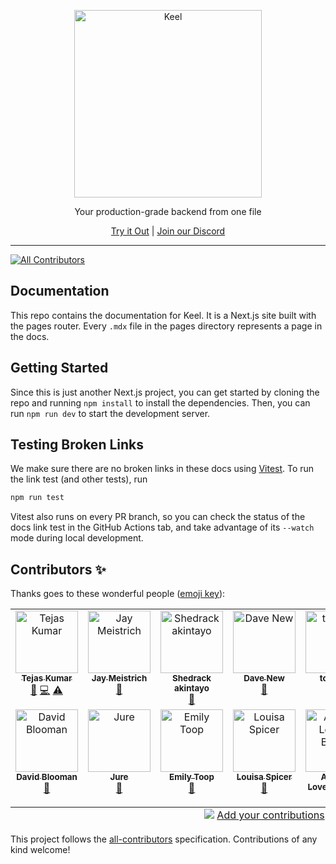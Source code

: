 <p align="center">
  <a href="https://keel.so/">
    <img alt="Keel" src="static/keel.svg" width="300" />
  </a>
</p>

  <p align="center">Your production-grade backend from one file<p>

<p align="center">
   <a href="https://keel.so">Try it Out</a> | <a href="https://keel.so/discord">Join our Discord</a>
</p>

---

<!-- ALL-CONTRIBUTORS-BADGE:START - Do not remove or modify this section -->
[![All Contributors](https://img.shields.io/badge/all_contributors-13-orange.svg?style=flat-square)](#contributors-)
<!-- ALL-CONTRIBUTORS-BADGE:END -->

## Documentation

This repo contains the documentation for Keel. It is a Next.js site built with the pages router. Every `.mdx` file in the pages directory represents a page in the docs.

## Getting Started

Since this is just another Next.js project, you can get started by cloning the repo and running `npm install` to install the dependencies. Then, you can run `npm run dev` to start the development server.

## Testing Broken Links

We make sure there are no broken links in these docs using [Vitest](https://vitest.dev). To run the link test (and other tests), run

```bash
npm run test
```

Vitest also runs on every PR branch, so you can check the status of the docs link test in the GitHub Actions tab, and take advantage of its `--watch` mode during local development.

## Contributors ✨

Thanks goes to these wonderful people ([emoji key](https://allcontributors.org/docs/en/emoji-key)):

<!-- ALL-CONTRIBUTORS-LIST:START - Do not remove or modify this section -->
<!-- prettier-ignore-start -->
<!-- markdownlint-disable -->
<table>
  <tbody>
    <tr>
      <td align="center" valign="top" width="14.28%"><a href="https://youtube.com/c/tejaskumar"><img src="https://avatars.githubusercontent.com/u/9947422?v=4?s=100" width="100px;" alt="Tejas Kumar"/><br /><sub><b>Tejas Kumar</b></sub></a><br /><a href="https://github.com/teamkeel/docs/commits?author=TejasQ" title="Documentation">📖</a> <a href="https://github.com/teamkeel/docs/commits?author=TejasQ" title="Code">💻</a> <a href="https://github.com/teamkeel/docs/commits?author=TejasQ" title="Tests">⚠️</a></td>
      <td align="center" valign="top" width="14.28%"><a href="http://mei.st/"><img src="https://avatars.githubusercontent.com/u/1284492?v=4?s=100" width="100px;" alt="Jay Meistrich"/><br /><sub><b>Jay Meistrich</b></sub></a><br /><a href="https://github.com/teamkeel/docs/commits?author=jmeistrich" title="Documentation">📖</a></td>
      <td align="center" valign="top" width="14.28%"><a href="https://sheddy.xyz/"><img src="https://avatars.githubusercontent.com/u/26572907?v=4?s=100" width="100px;" alt="Shedrack akintayo"/><br /><sub><b>Shedrack akintayo</b></sub></a><br /><a href="https://github.com/teamkeel/docs/commits?author=hacktivist123" title="Documentation">📖</a></td>
      <td align="center" valign="top" width="14.28%"><a href="https://www.linkedin.com/in/dave-new-a7bb2117"><img src="https://avatars.githubusercontent.com/u/6212830?v=4?s=100" width="100px;" alt="Dave New"/><br /><sub><b>Dave New</b></sub></a><br /><a href="https://github.com/teamkeel/docs/commits?author=davenewza" title="Documentation">📖</a></td>
      <td align="center" valign="top" width="14.28%"><a href="https://github.com/tomfrew"><img src="https://avatars.githubusercontent.com/u/845195?v=4?s=100" width="100px;" alt="tomfrew"/><br /><sub><b>tomfrew</b></sub></a><br /><a href="https://github.com/teamkeel/docs/commits?author=tomfrew" title="Documentation">📖</a></td>
      <td align="center" valign="top" width="14.28%"><a href="https://adaam.co.uk/"><img src="https://avatars.githubusercontent.com/u/2907389?v=4?s=100" width="100px;" alt="Adam Bull"/><br /><sub><b>Adam Bull</b></sub></a><br /><a href="https://github.com/teamkeel/docs/commits?author=adaam2" title="Documentation">📖</a></td>
      <td align="center" valign="top" width="14.28%"><a href="https://www.jonbretman.co.uk/"><img src="https://avatars.githubusercontent.com/u/1671025?v=4?s=100" width="100px;" alt="Jon Bretman"/><br /><sub><b>Jon Bretman</b></sub></a><br /><a href="https://github.com/teamkeel/docs/commits?author=jonbretman" title="Documentation">📖</a></td>
    </tr>
    <tr>
      <td align="center" valign="top" width="14.28%"><a href="http://www.dblooman.com/"><img src="https://avatars.githubusercontent.com/u/1492067?v=4?s=100" width="100px;" alt="David Blooman"/><br /><sub><b>David Blooman</b></sub></a><br /><a href="https://github.com/teamkeel/docs/commits?author=dblooman" title="Documentation">📖</a></td>
      <td align="center" valign="top" width="14.28%"><a href="https://github.com/murej"><img src="https://avatars.githubusercontent.com/u/4493568?v=4?s=100" width="100px;" alt="Jure"/><br /><sub><b>Jure</b></sub></a><br /><a href="https://github.com/teamkeel/docs/commits?author=murej" title="Documentation">📖</a></td>
      <td align="center" valign="top" width="14.28%"><a href="https://github.com/fluffyemily"><img src="https://avatars.githubusercontent.com/u/12613048?v=4?s=100" width="100px;" alt="Emily Toop"/><br /><sub><b>Emily Toop</b></sub></a><br /><a href="https://github.com/teamkeel/docs/commits?author=fluffyemily" title="Documentation">📖</a></td>
      <td align="center" valign="top" width="14.28%"><a href="https://github.com/louisaspicer"><img src="https://avatars.githubusercontent.com/u/20270031?v=4?s=100" width="100px;" alt="Louisa Spicer"/><br /><sub><b>Louisa Spicer</b></sub></a><br /><a href="https://github.com/teamkeel/docs/commits?author=louisaspicer" title="Documentation">📖</a></td>
      <td align="center" valign="top" width="14.28%"><a href="https://andrewlb.com/"><img src="https://avatars.githubusercontent.com/u/202041?v=4?s=100" width="100px;" alt="Andrew Lovett-Barron"/><br /><sub><b>Andrew Lovett-Barron</b></sub></a><br /><a href="https://github.com/teamkeel/docs/commits?author=lovettbarron" title="Documentation">📖</a></td>
      <td align="center" valign="top" width="14.28%"><a href="https://github.com/peterhoward42"><img src="https://avatars.githubusercontent.com/u/10168430?v=4?s=100" width="100px;" alt="peterhoward42"/><br /><sub><b>peterhoward42</b></sub></a><br /><a href="https://github.com/teamkeel/docs/commits?author=peterhoward42" title="Documentation">📖</a></td>
    </tr>
  </tbody>
  <tfoot>
    <tr>
      <td align="center" size="13px" colspan="7">
        <img src="https://raw.githubusercontent.com/all-contributors/all-contributors-cli/1b8533af435da9854653492b1327a23a4dbd0a10/assets/logo-small.svg">
          <a href="https://all-contributors.js.org/docs/en/bot/usage">Add your contributions</a>
        </img>
      </td>
    </tr>
  </tfoot>
</table>

<!-- markdownlint-restore -->
<!-- prettier-ignore-end -->

<!-- ALL-CONTRIBUTORS-LIST:END -->

This project follows the [all-contributors](https://github.com/all-contributors/all-contributors) specification. Contributions of any kind welcome!
